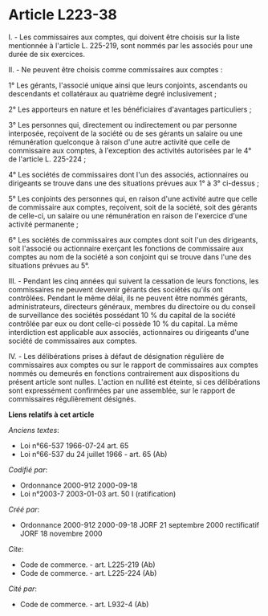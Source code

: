 # Article L223-38

I. - Les commissaires aux comptes, qui doivent être choisis sur la liste mentionnée à l'article L. 225-219, sont nommés par
les associés pour une durée de six exercices.

II. - Ne peuvent être choisis comme commissaires aux comptes :

1° Les gérants, l'associé unique ainsi que leurs conjoints, ascendants ou descendants et collatéraux au quatrième degré
inclusivement ;

2° Les apporteurs en nature et les bénéficiaires d'avantages particuliers ;

3° Les personnes qui, directement ou indirectement ou par personne interposée, reçoivent de la société ou de ses gérants un
salaire ou une rémunération quelconque à raison d'une autre activité que celle de commissaire aux comptes, à l'exception des
activités autorisées par le 4° de l'article L. 225-224 ;

4° Les sociétés de commissaires dont l'un des associés, actionnaires ou dirigeants se trouve dans une des situations prévues
aux 1° à 3° ci-dessus ;

5° Les conjoints des personnes qui, en raison d'une activité autre que celle de commissaire aux comptes, reçoivent, soit de
la société, soit des gérants de celle-ci, un salaire ou une rémunération en raison de l'exercice d'une activité permanente ;

6° Les sociétés de commissaires aux comptes dont soit l'un des dirigeants, soit l'associé ou actionnaire exerçant les
fonctions de commissaire aux comptes au nom de la société a son conjoint qui se trouve dans l'une des situations prévues au
5°.

III. - Pendant les cinq années qui suivent la cessation de leurs fonctions, les commissaires ne peuvent devenir gérants des
sociétés qu'ils ont contrôlées. Pendant le même délai, ils ne peuvent être nommés gérants, administrateurs, directeurs
généraux, membres du directoire ou du conseil de surveillance des sociétés possédant 10 % du capital de la société contrôlée
par eux ou dont celle-ci possède 10 % du capital. La même interdiction est applicable aux associés, actionnaires ou
dirigeants d'une société de commissaires aux comptes.

IV. - Les délibérations prises à défaut de désignation régulière de commissaires aux comptes ou sur le rapport de
commissaires aux comptes nommés ou demeurés en fonctions contrairement aux dispositions du présent article sont nulles.
L'action en nullité est éteinte, si ces délibérations sont expressément confirmées par une assemblée, sur le rapport de
commissaires régulièrement désignés.

**Liens relatifs à cet article**

_Anciens textes_:

  - Loi n°66-537 1966-07-24 art. 65
  - Loi n°66-537 du 24 juillet 1966 - art. 65 (Ab)

_Codifié par_:

  - Ordonnance 2000-912 2000-09-18
  - Loi n°2003-7 2003-01-03 art. 50 I (ratification)

_Créé par_:

  - Ordonnance 2000-912 2000-09-18 JORF 21 septembre 2000 rectificatif JORF 18 novembre 2000

_Cite_:

  - Code de commerce. - art. L225-219 (Ab)
  - Code de commerce. - art. L225-224 (Ab)

_Cité par_:

  - Code de commerce. - art. L932-4 (Ab)
